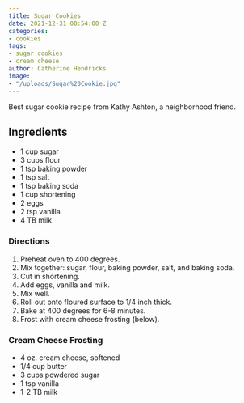 ```yaml
---
title: Sugar Cookies
date: 2021-12-31 00:54:00 Z
categories:
- cookies
tags:
- sugar cookies
- cream cheese
author: Catherine Hendricks
image:
- "/uploads/Sugar%20Cookie.jpg"
---
```


Best sugar cookie recipe from Kathy Ashton, a neighborhood friend. 

## Ingredients
* 1 cup sugar
* 3 cups flour
* 1 tsp baking powder
* 1 tsp salt
* 1 tsp baking soda
* 1 cup shortening
* 2 eggs
* 2 tsp vanilla
* 4 TB  milk

### Directions
1. Preheat oven to 400 degrees.
2. Mix together: sugar, flour, baking powder, salt, and baking soda. 
3. Cut in shortening.
4. Add eggs, vanilla and milk.
5. Mix well. 
6. Roll out onto floured surface to 1/4 inch thick. 
7. Bake at 400 degrees for 6-8 minutes. 
8. Frost with cream cheese frosting (below).

### Cream Cheese Frosting
* 4 oz. cream cheese, softened
* 1/4 cup butter
* 3 cups powdered sugar
* 1 tsp vanilla
* 1-2 TB milk


